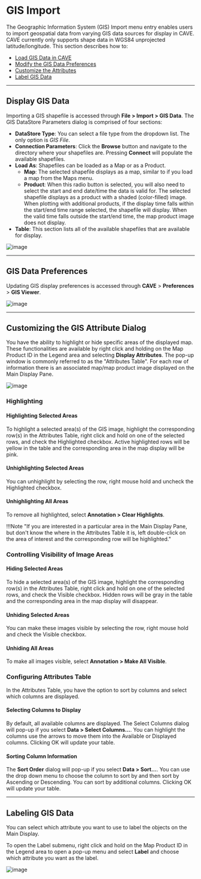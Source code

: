 # GIS Import
The Geographic Information System (GIS) Import menu entry enables users to import geospatial data from varying GIS data sources for display in CAVE. CAVE currently only supports shape data in WGS84 unprojected latitude/longitude. This section describes how to:

* [Load GIS Data in CAVE](#display-gis-data)
* [Modify the GIS Data Preferences](#gis-data-preferences)
* [Customize the Attributes](#customizing-the-gis-attribute-dialog)
* [Label GIS Data](#labeling-gis-data)

---

## Display GIS Data

Importing a GIS shapefile is accessed through **File > Import > GIS Data**. The GIS DataStore Parameters dialog is comprised of four sections:

* **DataStore Type**: You can select a file type from the dropdown list. The only option is *GIS File*.
* **Connection Parameters**:  Click the **Browse** button and navigate to the directory where your shapefiles are. Pressing **Connect** will populate the available shapefiles.
* **Load As**: Shapefiles can be loaded as a Map or as a Product. 
    * **Map**: The selected shapefile displays as a map, similar to if you load a map from the Maps menu. 
    * **Product**: When this radio button is selected, you will also need to select the start and end date/time the data is valid for. The selected shapefile displays as a product with a shaded (color-filled) image. When plotting with additional products, if the display time falls within the start/end time range selected, the shapefile will display. When the valid time falls outside the start/end time, the map product image does not display.
* **Table**:  This section lists all of the available shapefiles that are available for display.

![image](../images/gis-gui.png)

---

## GIS Data Preferences

Updating GIS display preferences is accessed through **CAVE** > **Preferences** > **GIS Viewer**.

![image](../images/gis-preferences.png)

<!--
A description of each attribute follows.

* **Highlight Color**: This button opens a dialog that includes a color wheel and a color palette. Clicking the OK button after changing the color sets the new color for the highlight that appears around a selected area (via the Attributes dialog), and closes the dialog. The new color is then displayed on the swatch.
* **Highlight Style**: This button opens a menu displaying a set of lines of differing styles. Doubleclicking on the desired line style sets the new style for the highlight that appears around a selected area (via the Attributes dialog), and closes the menu. The new line style is then displayed on the swatch.
* **Highlight Width**: This button opens a menu displaying a set of lines of differing widths. Double-clicking on the desired line width sets the new width for the highlight that appears around a selected area (via the Attributes dialog), and closes the menu. The new line width is then displayed on the swatch.
* **Product Opacity**: This button opens the Set Opacity dialog for setting the default opacity level for GIS map product images. The dialog includes a swatch and a slider. Moving the slider increases or decreases the opacity level. Clicking the OK button sets the default level and closes the dialog.

Beneath the four attributes are two buttons: Restore Defaults on the left and Apply on the right. The function of the Restore Defaults button is to restore "all" the attributes to their initial (default) values. Click this button only if you want to restore all attributes to their default values. If you accidentally click the Restore Defaults button, you will need to return to the attribute dialog(s) and redefine your desired values.

Use the Apply button to save any changes you make to the default attribute settings. Wait until you are satisfied with all the values you have set, and then click the Apply button once to save all the changes. The values you set here for the attributes will then be applied to the GIS application as the new defaults.
-->

---

## Customizing the GIS Attribute Dialog

You have the ability to highlight or hide specific areas of the displayed map. These functionalities are available by right click and holding on the Map Product ID in the Legend area and selecting **Display Attributes**. The pop-up window is commonly referred to as the "Attributes Table". For each row of information there is an associated map/map product image displayed on the Main Display Pane.

![image](../images/gisattr.png)

### Highlighting

#### Highlighting Selected Areas

To highlight a selected area(s) of the GIS image, highlight the corresponding row(s) in the Attributes Table, right click and hold on one of the selected rows, and check the Highlighted checkbox. Active highlighted rows will be yellow in the table and the corresponding area in the map display will be pink.

#### Unhighlighting Selected Areas

You can unhighlight by selecting the row, right mouse hold and uncheck the Highlighted checkbox.

#### Unhighlighting All Areas

To remove all highlighted, select **Annotation > Clear Highlights**.

!!!Note "If you are interested in a particular area in the Main Display Pane, but don't know the where in the Attributes Table it is, left double-click on the area of interest and the corresponding row will be highlighted."


### Controlling Visibility of Image Areas

#### Hiding Selected Areas

To hide a selected area(s) of the GIS image, highlight the corresponding row(s) in the Attributes Table, right click and hold on one of the selected rows, and check the Visible checkbox. Hidden rows will be gray in the table and the corresponding area in the map display will disappear.

#### Unhiding Selected Areas

You can make these images visible by selecting the row, right mouse hold and check the Visible checkbox.

#### Unhiding All Areas

To make all images visible, select **Annotation > Make All Visible**.

### Configuring Attributes Table

In the Attributes Table, you have the option to sort by columns and select which columns are displayed.

#### Selecting Columns to Display

By default, all available columns are displayed. The Select Columns dialog will pop-up if you select **Data > Select Columns...**. You can highlight the columns use the arrows to move them into the Available or Displayed columns. Clicking OK will update your table.

#### Sorting Column Information

The **Sort Order** dialog will pop-up if you select **Data > Sort...**. You can use the drop down menu to choose the column to sort by and then sort by Ascending or Descending. You can sort by additional columns. Clicking OK will update your table.

---

## Labeling GIS Data

You can select which attribute you want to use to label the objects on the Main Display.

To open the Label submenu, right click and hold on the Map Product ID in the Legend area to open a pop-up menu and select **Label** and choose which attribute you want as the label.

![image](../images/gis-label.png)

<!--
##  GIS Data and Display Customization from within the GIS Application

Once the GIS data is displayed, there are several ways to customize the displayed data from within the GIS application. All customizations originate by selecting from the pop-up menu. To open the pop-up menu, click and hold mouse Button B3 (B3) on the GIS displayed image or on the Map/Map Product ID in the Legend area and move the cursor to the option you want to modify.

![image](../images/gispopup.png)
-->
